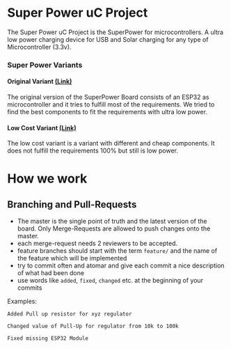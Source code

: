 # Super Power uC Project
The Super Power uC Project is the SuperPower for microcontrollers. A ultra low power charging device for
USB and Solar charging for any type of Microcontroller (3.3v). 

### Super Power Variants
#### Original Variant [(Link)](/SuperPower-uC/original)
The original version of the SuperPower Board consists of an ESP32 as microcontroller and it tries to fulfill most of the requirements.
We tried to find the best components to fit the requirements with ultra low power. 
#### Low Cost Variant [(Link)](/SuperPower-uC/lowcost)
The low cost variant is a variant with different and cheap components. It does not fulfill the requirements 100% but still is low power.

# How we work


## Branching and Pull-Requests
* The master is the single point of truth and the latest version of the board. Only Merge-Requests are allowed to push changes onto the master.
* each merge-request needs 2 reviewers to be accepted.
* feature branches should start with the term `feature/` and the name of the feature which will be implemented
* try to commit often and atomar and give each commit a nice description of what had been done
* use words like `added`, `fixed`, `changed` etc. at the beginning of your commits

Examples:

`Added Pull up resistor for xyz regulator`

`Changed value of Pull-Up for regulator from 10k to 100k`

`Fixed missing ESP32 Module`

